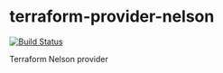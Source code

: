 # terraform-provider-nelson

[![Build Status](https://travis-ci.org/getnelson/terraform-provider-nelson.svg?branch=master)](https://travis-ci.org/getnelson/terraform-provider-nelson)

Terraform Nelson provider
